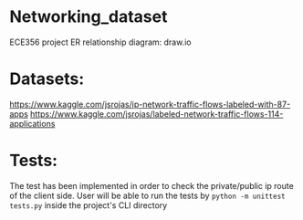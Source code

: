 # Networking_dataset
ECE356 project
ER relationship diagram: draw.io
# Datasets:
https://www.kaggle.com/jsrojas/ip-network-traffic-flows-labeled-with-87-apps
https://www.kaggle.com/jsrojas/labeled-network-traffic-flows-114-applications

# Tests:
The test has been implemented in order to check the private/public ip route of the client side.
User will be able to run the tests by 
``` python -m unittest tests.py ```
inside the project's CLI directory